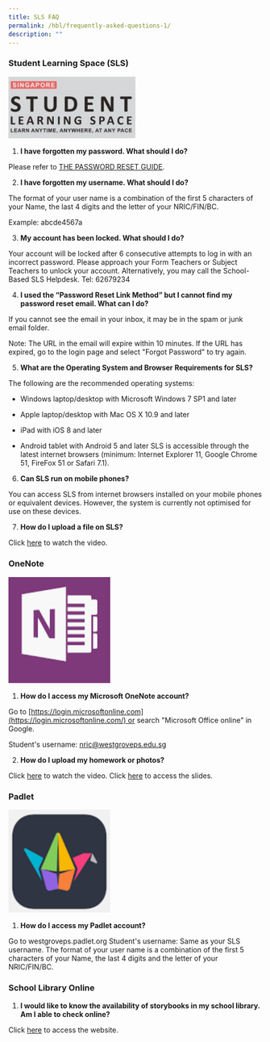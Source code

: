```yaml
---
title: SLS FAQ
permalink: /hbl/frequently-asked-questions-1/
description: ""
---
```

### Student Learning Space (SLS)

<img src="/images/SLS%20Logo.jpg" 
     style="width:50%">
		 
1. **I have forgotten my password. What should I do?**

Please refer to [THE PASSWORD RESET GUIDE](https://static.learning.moe.edu.sg/UserGuide/login-troubleshooting/student-forgot-password.html).

2. **I have forgotten my username. What should I do?**

The format of your user name is a combination of the first 5 characters of your Name, the last 4 digits and the letter of your NRIC/FIN/BC.

Example: abcde4567a

3. **My account has been locked. What should I do?**

Your account will be locked after 6 consecutive attempts to log in with an incorrect password. Please approach your Form Teachers or Subject Teachers to unlock your account. Alternatively, you may call the School-Based SLS Helpdesk. Tel: 62679234

4. **I used the “Password Reset Link Method” but I cannot find my password reset email. What can I do?** 

If you cannot see the email in your inbox, it may be in the spam or junk email folder.

Note: The URL in the email will expire within 10 minutes. If the URL has expired, go to the login page and select "Forgot Password" to try again.

5. **What are the Operating System and Browser Requirements for SLS?**

The following are the recommended operating systems:

* Windows laptop/desktop with Microsoft Windows 7 SP1 and later

* Apple laptop/desktop with Mac OS X 10.9 and later

* iPad with iOS 8 and later

* Android tablet with Android 5 and later SLS is accessible through the latest internet browsers (minimum: Internet Explorer 11, Google Chrome 51, FireFox 51 or Safari 7.1).

6. **Can SLS run on mobile phones?**

You can access SLS from internet browsers installed on your mobile phones or equivalent devices. However, the system is currently not optimised for use on these devices.

7. **How do I upload a file on SLS?**

Click [here](https://www.youtube.com/watch?v=2chhMdVbEmw&feature=youtu.be) to watch the video.

### OneNote

<img src="/images/onenote.png" 
     style="width:40%">
		 
1. **How do I access my Microsoft OneNote account?**

Go to [https://login.microsoftonline.com](https://login.microsoftonline.com/) or search "Microsoft Office online" in Google. 

Student's username: nric@westgroveps.edu.sg  
  

2. **How do I upload my homework or photos?**

Click [here](https://www.loom.com/share/ef68e855b8a248f9899104bfccf5f132) to watch the video. Click [here](/files/How%20to%20upload%20work%20on%20OneNote.pdf) to access the slides.

### Padlet

<img src="/images/padlet.png" 
     style="width:40%">
		 
1. **How do I access my Padlet account?**

Go to westgroveps.padlet.org Student's username: Same as your SLS username. The format of your user name is a combination of the first 5 characters of your Name, the last 4 digits and the letter of your NRIC/FIN/BC.

### School Library Online

1. **I would like to know the availability of storybooks in my school library. Am I able to check online?**            

Click [here](https://schoolibrary.spydus.com.sg/WestGrovePri/cgi-bin/spydus.exe/MSGTRN/WPAC/HOME) to access the website.